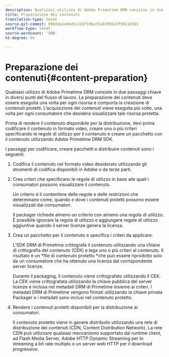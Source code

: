 ```yaml
---
description: Qualsiasi utilizzo di Adobe Primetime DRM consiste in due passaggi chiave in diversi punti del flusso di lavoro. La preparazione dei contenuti deve essere eseguita una volta per ogni risorsa e comporta la creazione di contenuti protetti. L’acquisizione dei contenuti viene eseguita più volte, una volta per ogni consumatore che desidera visualizzare tale risorsa protetta.
title: Preparazione dei contenuti
translation-type: tm+mt
source-git-commit: 89bdda1d4bd5c126f19ba75a819942df901183d1
workflow-type: tm+mt
source-wordcount: '390'
ht-degree: 0%

---
```



# Preparazione dei contenuti{#content-preparation}

Qualsiasi utilizzo di Adobe Primetime DRM consiste in due passaggi chiave in diversi punti del flusso di lavoro. La preparazione dei contenuti deve essere eseguita una volta per ogni risorsa e comporta la creazione di contenuti protetti. L’acquisizione dei contenuti viene eseguita più volte, una volta per ogni consumatore che desidera visualizzare tale risorsa protetta.

Prima di rendere il contenuto disponibile per la distribuzione, devi prima codificare il contenuto in formato video, creare uno o più criteri specificando le regole di utilizzo per il contenuto e creare un pacchetto con il contenuto utilizzando Adobe Primetime DRM SDK.

I passaggi per codificare, creare pacchetti e distribuire contenuti sono i seguenti:

1. Codifica il contenuto nel formato video desiderato utilizzando gli strumenti di codifica disponibili in Adobe o da terze parti.
1. Crea criteri che specificano le regole di utilizzo in base alle quali i consumatori possono visualizzare il contenuto.

   Un criterio è il contenitore delle regole e delle restrizioni che determinano come, quando e dove i contenuti protetti possono essere visualizzati dai consumatori.

   Il packager richiede almeno un criterio con almeno una regola di utilizzo. È possibile ignorare la regola di utilizzo e aggiungere regole di utilizzo aggiuntive quando il server licenze genera la licenza.

1. Crea un pacchetto per il contenuto e specifica i criteri da applicare.

   L’SDK DRM di Primetime crittografa il contenuto utilizzando una chiave di crittografia del contenuto (CEK) e lega uno o più criteri al contenuto. Il risultato è un *file di contenuto protetto *che può essere riprodotto solo da un consumatore che ha ottenuto una licenza dal corrispondente server licenze.

   Durante il packaging, il contenuto viene crittografato utilizzando il CEK. La CEK viene crittografata utilizzando la chiave pubblica del server licenze e inclusa nei metadati DRM di Primetime insieme ai criteri. I metadati DRM di Primetime vengono firmati utilizzando la chiave privata Packager e i metadati sono inclusi nel contenuto protetto.

1. Rendere i contenuti protetti disponibili per la distribuzione ai consumatori.

   Il contenuto protetto viene in genere distribuito utilizzando una rete di distribuzione dei contenuti (CDN, Content Distribution Network). La rete CDN può utilizzare qualsiasi meccanismo supportato dal runtime client, ad Flash Media Server, Adobe HTTP Dynamic Streaming per lo streaming a bit rate multiplo o un server web HTTP per il download progressivo.

